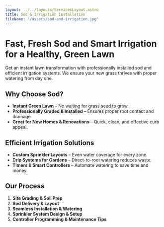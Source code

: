 ```yaml
---
layout: ../../layouts/ServicesLayout.astro
title: Sod & Irrigation Installation
fileName: "/assets/sod-and-irrigation.jpg"
---
```


# Fast, Fresh Sod and Smart Irrigation for a Healthy, Green Lawn

Get an instant lawn transformation with professionally installed sod and efficient irrigation systems. We ensure your new grass thrives with proper watering from day one.

## Why Choose Sod?

- **Instant Green Lawn** – No waiting for grass seed to grow.
- **Professionally Graded & Installed** – Ensures proper root contact and drainage.
- **Great for New Homes & Renovations** – Quick, clean, and effective curb appeal.

## Efficient Irrigation Solutions

- **Custom Sprinkler Layouts** – Even water coverage for every zone.
- **Drip Systems for Gardens** – Direct-to-root watering reduces waste.
- **Timers & Smart Controllers** – Automate watering to save time and money.

## Our Process

1. **Site Grading & Soil Prep**  
2. **Sod Delivery & Layout**  
3. **Seamless Installation & Watering**  
4. **Sprinkler System Design & Setup**  
5. **Controller Programming & Maintenance Tips**
